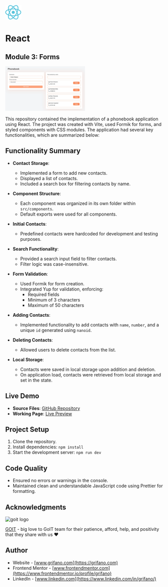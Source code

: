 <img src="./src/assets/react-logo.svg" alt="react logo" width="10%"/>

# React

## Module 3: Forms

<img src="./src/assets/screenshot.webp" alt="app screenshot" width="50%"/>

This repository contained the implementation of a phonebook application using React. The project was created with Vite, used Formik for forms, and styled components with CSS modules. The application had several key functionalities, which are summarized below:

## Functionality Summary

- **Contact Storage**:

  - Implemented a form to add new contacts.
  - Displayed a list of contacts.
  - Included a search box for filtering contacts by name.

- **Component Structure**:

  - Each component was organized in its own folder within `src/components`.
  - Default exports were used for all components.

- **Initial Contacts**:

  - Predefined contacts were hardcoded for development and testing purposes.

- **Search Functionality**:

  - Provided a search input field to filter contacts.
  - Filter logic was case-insensitive.

- **Form Validation**:

  - Used Formik for form creation.
  - Integrated Yup for validation, enforcing:
    - Required fields
    - Minimum of 3 characters
    - Maximum of 50 characters

- **Adding Contacts**:

  - Implemented functionality to add contacts with `name`, `number`, and a unique `id` generated using `nanoid`.

- **Deleting Contacts**:

  - Allowed users to delete contacts from the list.

- **Local Storage**:

  - Contacts were saved in local storage upon addition and deletion.
  - On application load, contacts were retrieved from local storage and set in the state.

## Live Demo

- **Source Files**: [GitHub Repository](https://github.com/grifano/goit-react-hw-03.git)
- **Working Page**: [Live Preview](https://goit-react-hw-03-sooty-alpha.vercel.app/)

## Project Setup

1.  Clone the repository.
2.  Install dependencies: `npm install`
3.  Start the development server: `npm run dev`

## Code Quality

- Ensured no errors or warnings in the console.
- Maintained clean and understandable JavaScript code using Prettier for formatting.

## Acknowledgments

<img src="https://goit.global/mx/assets/images/logo-goit.svg" alt="goit logo" width="10%"/>

[GOIT](https://edu.goit.global/uk/referral?x=eyJlbWFpbCI6InNvcmxlbmtAZ21haWwuY29tIiwiZmlyc3ROYW1lIjoi0KHQtdGA0LPRltC5IiwibG9jYWxlIjoidWsiLCJsYW5ndWFnZSI6InVrIiwidG90YWxIb3VycyI6NzcsImN1cnJlbnRPckxhc3RUZWNobm9sb2d5IjoiSFRNTF9DU1MiLCJwYXNzZWRIb21ld29ya3NDb3VudCI6NX0=) -
big love to GoIT team for their patience, afford, help, and positivity that they
share with us ❤️

## Author

- Website - [www.grifano.com](https://grifano.com)
- Frontend Mentor -
  [www.frontendmentor.com](https://www.frontendmentor.io/profile/grifano)
- LinkedIn - [www.linkedin.com](https://www.linkedin.com/in/grifano/)
